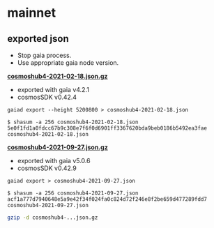 # mainnet

## exported json
- Stop gaia process.
- Use appropriate gaia node version.

**[cosmoshub4-2021-02-18.json.gz](./cosmoshub4-2021-02-18.json.gz)**
- exported with gaia v4.2.1
- cosmosSDK v0.42.4

```
gaiad export --height 5200800 > cosmoshub4-2021-02-18.json
```

```
$ shasum -a 256 cosmoshub4-2021-02-18.json
5e0f1fd1a0fdcc67b9c308e7f6f0d6901ff3367620bda9beb0186b5492ea3fae  cosmoshub4-2021-02-18.json
```


**[cosmoshub4-2021-09-27.json.gz](./cosmoshub4-2021-09-27.json.gz)**
- exported with gaia v5.0.6
- cosmosSDK v0.42.9

```
gaiad export > cosmoshub4-2021-09-27.json
```

```
$ shasum -a 256 cosmoshub4-2021-09-27.json
acf1a777d7940648e5a9e42f34f024fa0c824d72f246e8f2be659d477289fdd7  cosmoshub4-2021-09-27.json
```

```sh
gzip -d cosmoshub4-...json.gz
```
